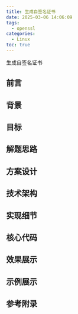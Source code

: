 ```yaml
---
title: 生成自签名证书
date: 2025-03-06 14:06:09
tags:
  - openssl
categories:
  - Linux
toc: true
---
```


生成自签名证书

<!-- more -->

## 前言
## 背景
## 目标
## 解题思路
## 方案设计
## 技术架构
## 实现细节
## 核心代码
## 效果展示
## 示例展示
## 参考附录

